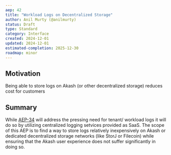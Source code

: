 ```yaml
---
aep: 42
title: "Workload Logs on Decentralized Storage"
author: Anil Murty (@anilmurty)
status: Draft
type: Standard
category: Interface
created: 2024-12-01
updated: 2024-12-01
estimated-completion: 2025-12-30
roadmap: minor
---
```


## Motivation

Being able to store logs on Akash (or other decentralized storage) reduces cost for customers

## Summary

While [AEP-34](https://github.com/ovrclk/aeps/tree/main/spec/aep-34) will address the pressing need for tenant/ workload logs it will do so by utilizing centralized logging setvices provided as SaaS. The scope of this AEP is to find a way to store logs relatively inexpensively on Akash or dedicated decentralized storage networks (like StorJ or Filecoin) while ensuring that the Akash user experience does not suffer significantly in doing so.
